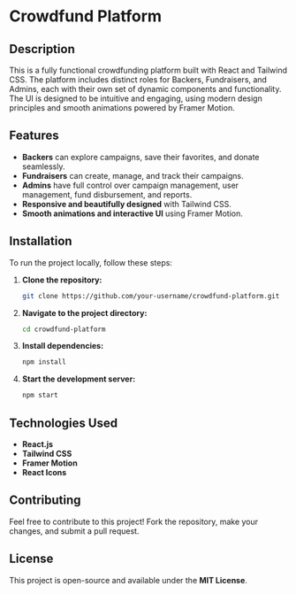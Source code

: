 # Crowdfund Platform

## Description

This is a fully functional crowdfunding platform built with React and Tailwind CSS. The platform includes distinct roles for Backers, Fundraisers, and Admins, each with their own set of dynamic components and functionality. The UI is designed to be intuitive and engaging, using modern design principles and smooth animations powered by Framer Motion.

## Features

- **Backers** can explore campaigns, save their favorites, and donate seamlessly.
- **Fundraisers** can create, manage, and track their campaigns.
- **Admins** have full control over campaign management, user management, fund disbursement, and reports.
- **Responsive and beautifully designed** with Tailwind CSS.
- **Smooth animations and interactive UI** using Framer Motion.

## Installation

To run the project locally, follow these steps:

1. **Clone the repository:**
   ```sh
   git clone https://github.com/your-username/crowdfund-platform.git
   ```
2. **Navigate to the project directory:**
   ```sh
   cd crowdfund-platform
   ```
3. **Install dependencies:**
   ```sh
   npm install
   ```
4. **Start the development server:**
   ```sh
   npm start
   ```

## Technologies Used

- **React.js**
- **Tailwind CSS**
- **Framer Motion**
- **React Icons**

## Contributing

Feel free to contribute to this project! Fork the repository, make your changes, and submit a pull request.

## License

This project is open-source and available under the **MIT License**.
